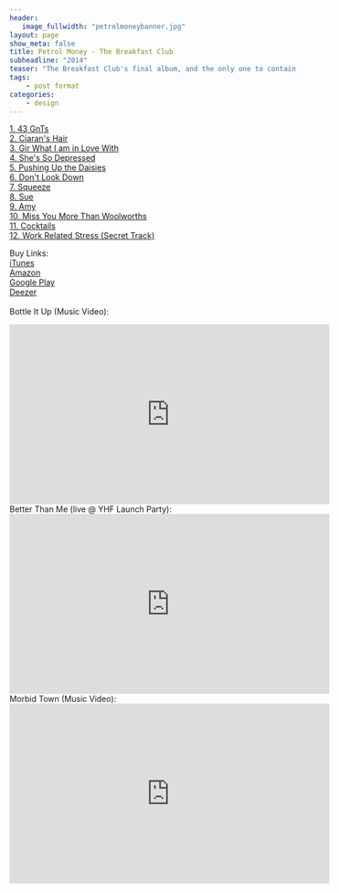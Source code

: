 ```yaml
---
header:
   image_fullwidth: "petrolmoneybanner.jpg"
layout: page
show_meta: false
title: Petrol Money - The Breakfast Club
subheadline: "2014"
teaser: "The Breakfast Club's final album, and the only one to contain songs by all three members. Recorded over five days at Long Haired Music, this is the band's finest hour..."
tags:
    - post format
categories:
    - design 
---
```

<!--more-->
 <a href="https://itunes.apple.com/us/album/yes-hard-feelings/id478052570">1. 43 GnTs</a><br>
 <a href="https://itunes.apple.com/us/album/yes-hard-feelings/id478052570">2. Ciaran's Hair</a><br>
 <a href="https://itunes.apple.com/us/album/yes-hard-feelings/id478052570">3. Gir What I am in Love With</a><br>
 <a href="https://itunes.apple.com/us/album/yes-hard-feelings/id478052570">4. She's So Depressed</a><br>
 <a href="https://youtu.be/hSCAlEAoMeE">5. Pushing Up the Daisies</a><br>
  <a href="https://itunes.apple.com/us/album/yes-hard-feelings/id478052570">6. Don't Look Down</a><br>
  <a href="https://itunes.apple.com/us/album/yes-hard-feelings/id478052570">7. Squeeze</a><br>
  <a href="https://itunes.apple.com/us/album/yes-hard-feelings/id478052570">8. Sue</a><br>
  <a href="https://itunes.apple.com/us/album/yes-hard-feelings/id478052570">9. Amy</a><br>
  <a href="https://itunes.apple.com/us/album/yes-hard-feelings/id478052570">10. Miss You More Than Woolworths</a><br>
  <a href="https://itunes.apple.com/us/album/yes-hard-feelings/id478052570">11. Cocktails</a><br>
  <a href="https://itunes.apple.com/us/album/yes-hard-feelings/id478052570">12. Work Related Stress (Secret Track)</a><br>

Buy Links:<br>
  <a href="https://itunes.apple.com/us/album/yes-hard-feelings/id478052570">iTunes</a><br>
   <a href="https://www.amazon.com/Yes-Hard-Feelings-Sam-Harrison/dp/B0072T94RC">Amazon</a><br>
    <a href="https://play.google.com/store/music/album/Sam_Harrison_Yes_Hard_Feelings?id=B7s7v42eln6xa6jmyf36ucvdqqi">Google Play</a><br>
     <a href="http://www.deezer.com/album/1337551">Deezer</a><br>
<br>
Bottle It Up (Music Video):<br>
  <iframe width="560" height="315" src="https://www.youtube.com/embed/hSCAlEAoMeE" frameborder="0" allowfullscreen></iframe><br>
  Better Than Me (live @ YHF Launch Party):<br>
  <iframe width="560" height="315" src="https://www.youtube.com/embed/WKmRCFuqpUM" frameborder="0" allowfullscreen></iframe><br>
  Morbid Town (Music Video):<br>
  <iframe width="560" height="315" src="https://www.youtube.com/embed/F_Smb3X_RC4" frameborder="0" allowfullscreen></iframe><br>

